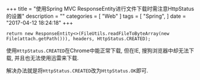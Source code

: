 +++
title = "使用Spring MVC ResponseEntity进行文件下载时需注意HttpStatus的设置"
description = ""
categories = [
    "Web"
]
tags = [
    "Spring",
]
date = "2017-04-12 18:24:18"
+++

```
return new ResponseEntity<>(FileUtils.readFileToByteArray(new File(attach.getPath())), headers, HttpStatus.CREATED);
```

使用`HttpStatus.CREATED`在Chrome中能正常下载, 但在IE, 搜狗浏览器中却无法下载, 并且也无法使用迅雷来下载.

解决办法就是将`HttpStatus.CREATED`改为`HttpStatus.OK`即可.